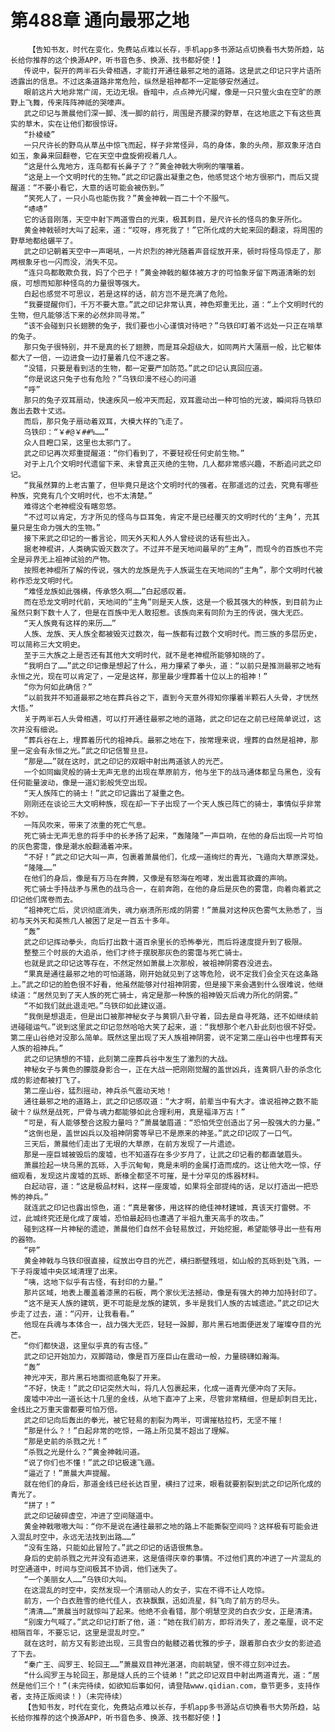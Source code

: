 # 第488章 通向最邪之地
        【告知书友，时代在变化，免费站点难以长存，手机app多书源站点切换看书大势所趋，站长给你推荐的这个换源APP，听书音色多、换源、找书都好使！】
       传说中，裂开的两半石头骨相遇，才能打开通往最邪之地的道路。这是武之印记只字片语所透露出的信息。不过这条道路非常危险，纵然是祖神都不一定能够安然通过。
       眼前这片大地非常广阔，无边无垠。昏暗中，点点神光闪耀，像是一只只萤火虫在空旷的原野上飞舞，传来阵阵神祗的哭嚎声。
       武之印记与萧晨他们深一脚、浅一脚的前行，周围是齐腰深的野草，在这地底之下有这些真实的草木，实在让他们都很惊讶。
       “扑棱棱”
       一只尺许长的野鸟从草丛中惊飞而起，样子非常怪异，鸟的身体，象的头颅，那双象牙洁白如玉，象鼻来回翻卷，它在天空中盘旋俯视着几人。
       “这是什么鬼地方，连鸟都有长鼻子了？”黄金神戟大咧咧的嚷嚷着。
       “这是上一个文明时代的生物。”武之印记露出凝重之色，他感觉这个地方很邪门，而后又提醒道：“不要小看它，大意的话可能会被伤到。”
       “笑死人了，一只小鸟也能伤我？”黄金神戟一百二十个不服气。
       “哧哧”
       它的话音刚落，天空中射下两道雪白的光束，极其刺目，是尺许长的怪鸟的象牙所化。
       黄金神戟顿时大叫了起来，道：“哎呀，疼死我了！”它所化成的大蛇来回的翻滚，将周围的野草地都给碾平了。
       武之印记朝着天空中一声喝吼，一片炽烈的神光随着声音绽放开来，顿时将怪鸟惊走了，那两根象牙也一闪而没，消失不见。
       “连只鸟都敢欺负我，妈了个巴子！”黄金神戟的躯体被方才的可怕象牙留下两道清晰的划痕，可想而知那种怪鸟的力量很等强大。
       白起也感觉不可思议，若是这样的话，前方岂不是充满了危险。
       “我要提醒你们，千万不要大意。”武之印记非常认真，神色郑重无比，道：“上个文明时代的生物，但凡能够活下来的必然非同寻常。”
       “该不会碰到只长翅膀的兔子，我们要也小心谨慎对待吧？”乌铁印盯着不远处一只正在啃草的兔子。
       那只兔子很特别，并不是真的长了翅膀，而是耳朵超级大，如同两片大蒲扇一般，比它躯体都大了一倍，一边进食一边打量着几位不速之客。
       “没错，只要是看到活的生物，都一定要严加防范。”武之印记认真回应道。
       “你是说这只兔子也有危险？”乌铁印漫不经心的问道
       “呼”
       那只的兔子双耳扇动，快速疾风一般冲天而起，双耳震动出一种可怕的光波，瞬间将乌铁印轰出去数十丈远。
       而后，那只兔子扇动着双耳，大模大样的飞走了。
       乌铁印：“￥#@￥##%……”
       众人目瞪口呆，这里也太邪门了。
       武之印记再次郑重提醒道：“你们看到了，不要轻视任何史前生物。”
       对于上几个文明时代遗留下来、未曾真正灭绝的生物，几人都非常感兴趣，不断追问武之印记。
       “我虽然算的上老古董了，但毕竟只是这个文明时代的强者。在那遥远的过去，究竟有哪些种族，究竟有几个文明时代，也不太清楚。”
       难得这个老神棍没有瞎忽悠。
       “不过可以肯定，方才所见的怪鸟与巨耳兔，肯定不是已经覆灭的文明时代的‘主角’，充其量只是生命力强大的生物。”
       接下来武之印记的一番言论，同天外天和人外人曾经说的话有些出入。
       据老神棍讲，人类确实毁灭数次了。不过并不是天地间最早的“主角”，而现今的百族也不完全是异界无上祖神试验的产物。
       按照老神棍所了解的传说，强大的龙族是先于人族诞生在天地间的“主角”，那个文明时代被称作恐龙文明时代。
       “难怪龙族如此强横，传承悠久啊……”白起感叹着。
       而在恐龙文明时代前，天地间的“主角”则是天人族，这是一个极其强大的种族，到目前为止虽然只剩下数十人了，但是在百族中无人敢招惹。该族向来有同阶为王的传说，强大无匹。
       “天人族竟有这样的来历……”
       人族、龙族、天人族全都被毁灭过数次，每一族都有过数个文明时代。而三族的多层历史，可以简称三大文明史。
       至于三大族之上是否还有其他大文明时代，就不是老神棍所能够知晓的了。
       “我明白了……”武之印记像是想起了什么，用力攥紧了拳头，道：“以前只是推测最邪之地有永恒之光，现在可以肯定了，一定是这样，那里最少埋葬着十位以上的祖神！”
       “你为何如此确信？”
       “以前我并不知道最邪之地在葬兵谷之下，直到今天意外得知你攥着半颗石人头骨，才恍然大悟。”
       关于两半石人头骨相遇，可以打开通往最邪之地的道路，武之印记在之前已经简单说过，这次并没有细说。
       “葬兵谷在上，埋葬着历代的祖神兵。最邪之地在下，按常理来说，埋葬的自然是祖神，那里一定会有永恒之光。”武之印记信誓旦旦。
       “那是……”就在这时，武之印记的双眼中射出两道骇人的光芒。
       一个如同幽灵般的骑士无声无息的出现在草原前方，他与坐下的战马通体都呈乌黑色，没有任何能量波动，像是一道幻影般凭空出现。
       “天人族阵亡的骑士！”武之印记露出了凝重之色。
       刚刚还在谈论三大文明种族，现在却一下子出现了一个天人族已阵亡的骑士，事情似乎非常不妙。
       一阵风吹来，带来了浓重的死亡气息。
       死亡骑士无声无息的将手中的长矛扬了起来，“轰隆隆”一声巨响，在他的身后出现一片可怕的灰色雾霭，像是潮水般翻涌着冲来。
       “不好！”武之印记大叫一声，包裹着萧晨他们，化成一道绚烂的青光，飞遁向大草原深处。
       “隆隆……”
       在他们的身后，像是有万马在奔腾，又像是有怒海在咆哮，发出震耳欲聋的声响。
       死亡骑士手持战矛与黑色的战马合一，在前奔跑，在他的身后是灰色的雾霭，向着向着武之印记他们席卷而去。
       “祖神死亡后，灵识彻底消失，魂力崩溃所形成的阴雾！”萧晨对这种灰色雾气太熟悉了，当初与天外天和英熊几人被困了足足一百五十多年。
       “轰”
       武之印记挥动拳头，向后打出数十道百余里长的恐怖拳光，而后将速度提升到了极限。
       整整三个时辰的大追杀，他们才终于摆脱那灰色的雾霭与死亡骑士。
       也就是武之印记这等存在，不然定然如萧晨上次那般，被祖神阴雾吞没进去。
       “果真是通往最邪之地的可怕道路，刚开始就见到了这等危险，说不定我们会全灭在这条路上。”武之印记的脸色很不好看，他虽然能够对付祖神阴雾，但是接下来会遇到什么很难说，他继续道：“居然见到了天人族的死亡骑士，肯定是那一种族的祖神毁灭后魂力所化的阴雾。”
       “不如我们就此退走吧。”乌铁印如此建议道。
       “我倒是想退走，但是出口被那神秘女子与黄铜八卦守着，回去是自寻死路，还不如继续前进碰碰运气。”说到这里武之印记忽然哈哈大笑了起来，道：“我想那个老八卦此刻也很不好受。第二座山谷绝对没那么简单。既然这里出现了天人族祖神阴雾，说不定第二座山谷中也埋葬有天人族的祖神兵。”
       武之印记猜想的不错，此刻第二座葬兵谷中发生了激烈的大战。
       神秘女子与黄色的朦胧身影合一，正在大战一把刚刚觉醒的盖世凶兵，连黄铜八卦的杀念化成的影迹都被打飞了。
       第二座山谷，猛烈摇动，神兵杀气震动天地！
       通往最邪之地的道路上，武之印记感叹道：“大才啊，前辈当中有大才。谁说祖神之数不能破十？纵然是战死，尸骨与魂力都能够如此合理利用，真是福泽万古！”
       “可是，有人能够整合这股力量吗？”萧晨皱眉道：“恐怕凭空创造出了另一股强大的力量。”
       “这倒也是，盖世凶兵以及祖神阴雾等早已不是原来的神圣。”武之印记叹了一口气。
       三天后，萧晨他们走出了无垠的大草原，在前方发现了一片遗迹。
       那是一座巨城被毁后的废墟，也不知道存在多少岁月了，让武之印记看的都直皱眉头。
       萧晨捡起一块乌黑的瓦砾，入手沉甸甸，竟是未明的金属打造而成的。这让他大吃一惊，仔细观看，发现这片废墟的瓦砾、断椽全都坚不可摧，是十分罕见的炼器材料。
       白起动容，道：“这是极品材料，这样一座废墟，如果将全部提纯的话，足以打造出一把恐怖的神兵。”
       就连武之印记也露出惊色，道：“真是奢侈，用这样的绝佳神材建城，真该天打雷劈。不过，此城终究还是化成了废墟，恐怕最起码也遭遇了半祖九重天高手的攻击。”
       碰到这样一片神秘的遗迹，萧晨他们自然不会轻易放过，开始挖掘，希望能够寻出一些有用的器物。
       “砰”
       黄金神戟与乌铁印很直接，绽放出夺目的光芒，横扫断壁残垣，如山般的瓦砾到处飞溅，一下子将废墟中央区域清理了出来。
       “咦，这地下似乎有古怪，有封印的力量。”
       那片区域，地表上覆盖着漆黑的石板，两个家伙无法撼动，像是有强大的神力加持封印了。
       “这不是天人族的建筑，更不可能是龙族的建筑，多半是我们人族的古城遗迹。”武之印记大步走了过去，道：“闪开，让我看看。”
       他现在兵魂与本体合一，战力强大无匹，轻轻一跺脚，那片黑石地面便迸发了璀璨夺目的光芒。
       “你们都快退，这里似乎真的有古怪。”
       武之印记开始加力，双脚踏动，像是百万座巨山在震动一般，力量磅礴如瀚海。
       “轰”
       神光冲天，那片黑石地面彻底龟裂了开来。
       “不好，快走！”武之印记突然大叫，将几人包裹起来，化成一道青光便冲向了天际。
       废墟中冲出一道长达十几里的金线，从地下直冲了上来，尽管非常精细，但是却刺目无比，金线比之万重天雷都要可怕万倍。
       武之印记向后轰出的拳光，被它轻易的割裂为两半，可谓摧枯拉朽，无坚不摧！
       “那是什么？！”白起非常的吃惊，一路上所见莫不超出了理解。
       “那是史前的杀戮之光！”
       “杀戮之光是什么？”黄金神戟问道。
       “说了你们也不懂！”武之印记极速飞遁。
       “逼近了！”萧晨大声提醒。
       就在他们的身后，那道金线已经长达百里，横扫了过来，眼看就要割裂到武之印记所化成的青光了。
       “拼了！”
       武之印记破碎虚空，冲进了空间隧道中。
       黄金神戟嗷嗷大叫：“你不是说在通往最邪之地的路上不能撕裂空间吗？这样极有可能会进入混乱时空中，永远无法找到出路……”
       “没有生路，只能如此冒险了。”武之印记的话语很焦急。
       身后的史前杀戮之光并没有追进来，这是值得庆幸的事情。不过他们真的冲进了一片混乱的时空通道中，时间与空间极其不协调，他们迷失了。
       “一个美丽女人……”乌铁印大叫。
       在这混乱的时空中，突然发现一个清丽动人的女子，实在不得不让人吃惊。
       前方，一个白衣胜雪的绝代佳人，衣袂飘飘，迅如流星，斜飞向了前方的尽头。
       “清清……”萧晨当时就惊叫了起来。他绝不会看错，那个明慧空灵的白衣少女，正是清清。
       “别废力气喊了。”武之印记打断了他，道：“她在我们前方，即将消失了，差之毫厘，说不定相隔百年，不要忘记，这里是混乱时空。”
       就在这时，前方又有影迹出现，三具雪白的骷髅迈着优雅的步子，跟着那白衣少女的影迹追了下去。
       “秦广王、阎罗王、轮回王……”萧晨双目神光湛湛，向前眺望，恨不得立刻冲过去。
       “什么阎罗王与轮回王，那是燧人氏的三个徒弟！”武之印记双目中射出两道青光，道：“居然是他们三个！”(未完待续，如欲知后事如何，请登陆www.qidian.com，章节更多，支持作者，支持正版阅读！)（未完待续）
       【告知书友，时代在变化，免费站点难以长存，手机app多书源站点切换看书大势所趋，站长给你推荐的这个换源APP，听书音色多、换源、找书都好使！】